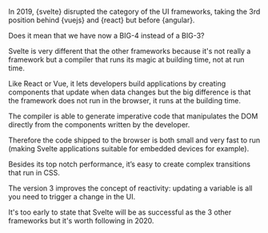 In 2019, {svelte} disrupted the category of the UI frameworks, taking the 3rd position behind {vuejs} and {react} but before {angular}.

Does it mean that we have now a BIG-4 instead of a BIG-3?

Svelte is very different that the other frameworks because it's not really a framework but a compiler that runs its magic at building time, not at run time.

Like React or Vue, it lets developers build applications by creating components that update when data changes but the big difference is that the framework does not run in the browser, it runs at the building time.

The compiler is able to generate imperative code that manipulates the DOM directly from the components written by the developer.

Therefore the code shipped to the browser is both small and very fast to run (making Svelte applications suitable for embedded devices for example).

Besides its top notch performance, it’s easy to create complex transitions that run in CSS.

The version 3 improves the concept of reactivity: updating a variable is all you need to trigger a change in the UI.

It's too early to state that Svelte will be as successful as the 3 other frameworks but it's worth following in 2020.
